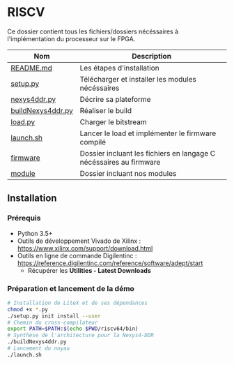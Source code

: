 # RISCV

Ce dossier contient tous les fichiers/dossiers nécéssaires  à l'implémentation du processeur sur le FPGA.

| Nom                                      | Description                                                  |
| ---------------------------------------- | ------------------------------------------------------------ |
| [README.md](./README.md)                 | Les étapes d'installation                                    |
| [setup.py](./setup.py)                   | Télécharger et installer les modules nécéssaires             |
| [nexys4ddr.py](./nexys4ddr.py)           | Décrire sa plateforme                                        |
| [buildNexys4ddr.py](./buildNexys4ddr.py) | Réaliser le build                                            |
| [load.py](./load.py)                     | Charger le bitstream                                         |
| [launch.sh](./launch.sh)                 | Lancer le load et implémenter le firmware compilé            |
| [firmware](./firmware)                   | Dossier incluant les fichiers en langage C nécéssaires au firmware |
| [module](./module)                       | Dossier incluant nos modules                                 |

## Installation

### Prérequis

- Python 3.5+
- Outils de développement Vivado de Xilinx : https://www.xilinx.com/support/download.html
- Outils en ligne de commande Digilentinc : https://reference.digilentinc.com/reference/software/adept/start
  - Récupérer les **Utilities - Latest Downloads**

### Préparation et lancement de la démo

```bash
# Installation de LiteX et de ses dépendances
chmod +x *.py
./setup.py init install --user
# Chemin du cross-compilateur
export PATH=$PATH:$(echo $PWD/riscv64/bin)
# Synthèse de l'architecture pour la Nexys4-DDR
./buildNexys4ddr.py
# Lancement du noyau
./launch.sh
```

